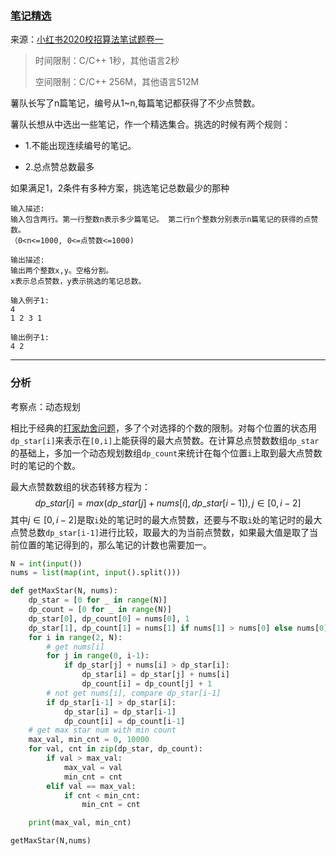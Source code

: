 ### [笔记精选](<https://www.nowcoder.com/questionTerminal/60a9ce2437694f4f81d6ed94a0c265e9?answerType=1&f=discussion>)
来源：[小红书2020校招算法笔试题卷一](<https://www.nowcoder.com/test/23568027/summary>)

> 时间限制：C/C++ 1秒，其他语言2秒
>
> 空间限制：C/C++ 256M，其他语言512M

 薯队长写了n篇笔记，编号从1~n,每篇笔记都获得了不少点赞数。    

薯队长想从中选出一些笔记，作一个精选集合。挑选的时候有两个规则：

- 1.不能出现连续编号的笔记。 

- 2.总点赞总数最多 

如果满足1，2条件有多种方案，挑选笔记总数最少的那种

```
输入描述:
输入包含两行。第一行整数n表示多少篇笔记。 第二行n个整数分别表示n篇笔记的获得的点赞数。   
（0<n<=1000, 0<=点赞数<=1000) 

输出描述:
输出两个整数x,y。空格分割。
x表示总点赞数，y表示挑选的笔记总数。

输入例子1:
4
1 2 3 1

输出例子1:
4 2
```

---

### 分析

考察点：动态规划

相比于经典的[打家劫舍问题](<https://leetcode-cn.com/problems/house-robber/>)，多了个对选择的个数的限制。对每个位置的状态用`dp_star[i]`来表示在`[0,i]`上能获得的最大点赞数。在计算总点赞数数组`dp_star`的基础上，多加一个动态规划数组`dp_count`来统计在每个位置`i`上取到最大点赞数时的笔记的个数。

最大点赞数数组的状态转移方程为：
$$
dp\_star[i] = max(dp\_star[j]+nums[i],dp\_star[i-1]),j\in[0,i-2]
$$
其中$j\in[0,i-2]$是取`i`处的笔记时的最大点赞数，还要与不取`i`处的笔记时的最大点赞总数`dp_star[i-1]`进行比较，取最大的为当前点赞数，如果最大值是取了当前位置的笔记得到的，那么笔记的计数也需要加一。

```python
N = int(input())
nums = list(map(int, input().split()))

def getMaxStar(N, nums):
    dp_star = [0 for _ in range(N)]
    dp_count = [0 for _ in range(N)]
    dp_star[0], dp_count[0] = nums[0], 1
    dp_star[1], dp_count[1] = nums[1] if nums[1] > nums[0] else nums[0], 1
    for i in range(2, N):
        # get nums[i]
        for j in range(0, i-1):
            if dp_star[j] + nums[i] > dp_star[i]:
                dp_star[i] = dp_star[j] + nums[i]
                dp_count[i] = dp_count[j] + 1
        # not get nums[i], compare dp_star[i-1]
        if dp_star[i-1] > dp_star[i]:
            dp_star[i] = dp_star[i-1]
            dp_count[i] = dp_count[i-1]
    # get max star num with min count
    max_val, min_cnt = 0, 10000
    for val, cnt in zip(dp_star, dp_count):
        if val > max_val:
            max_val = val
            min_cnt = cnt
        elif val == max_val:
            if cnt < min_cnt:
                min_cnt = cnt

    print(max_val, min_cnt)

getMaxStar(N,nums)
```

